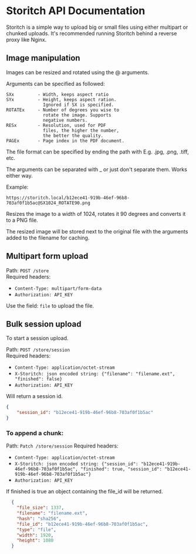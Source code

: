 # Storitch API Documentation
Storitch is a simple way to upload big or small files using either multipart or chunked uploads.
It's recommended running Storitch behind a reverse proxy like Nginx.


## Image manipulation
Images can be resized and rotated using the @ arguments.

Arguments can be specified as followed:

    SXx         - Width, keeps aspect ratio
    SYx         - Height, keeps aspect ration. 
                  Ignored if SX is specified.
    ROTATEx     - Number of degrees you wise to 
                  rotate the image. Supports 
                  negative numbers.
    RESx        - Resolution, used for PDF 
                  files, the higher the number,
                  the better the quality.
    PAGEx       - Page index in the PDF document.

The file format can be specified by ending the path with
E.g. .jpg, .png, .tiff, etc.

The arguments can be separated with _ or just don't separate them. Works either way. 

Example:

    https://storitch.local/b12ece41-919b-46ef-96b8-703af0f1b5ac@SX1024_ROTATE90.png

Resizes the image to a width of 1024, rotates it 90 degrees and converts 
it to a PNG file.

The resized image will be stored next to the original file with the arguments added to the filename for caching.


## Multipart form upload
Path: `POST /store`    
Required headers:  
* `Content-Type: multipart/form-data`
* `Authorization: API_KEY`

Use the field: `file` to upload the file.


## Bulk session upload
To start a session upload.  

Path: `POST /store/session`    
Required headers:  
* `Content-Type: application/octet-stream`
* `X-Storitch: json encoded string: {"filename": "filename.ext",  "finished": false}`
* `Authorization: API_KEY`

Will return a session id.
```json
{
    "session_id": "b12ece41-919b-46ef-96b8-703af0f1b5ac"
}
```

### To append a chunk:
Path: `Patch /store/session`
Required headers:  
* `Content-Type: application/octet-stream`
* `X-Storitch: json encoded string: {"session_id": "b12ece41-919b-46ef-96b8-703af0f1b5ac", "finished": true, "session_id": "b12ece41-919b-46ef-96b8-703af0f1b5ac"}`
* `Authorization: API_KEY`

If finished is true an object containing the file_id will be returned.

```json
  {
    "file_size": 1337,
    "filename": "filename.ext",
    "hash": "sha256",
    "file_id": "b12ece41-919b-46ef-96b8-703af0f1b5ac",
    "type": "file",
    "width": 1920,
    "height": 1080
  }
```
